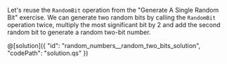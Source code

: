 Let's reuse the `RandomBit` operation from the "Generate A Single Random Bit" exercise.
We can generate two random bits by calling the `RandomBit` operation twice, multiply the most significant bit by 2 and add the second random bit to generate a random two-bit number.

@[solution]({
    "id": "random_numbers__random_two_bits_solution",
    "codePath": "solution.qs"
})
